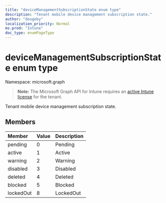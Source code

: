 ```yaml
---
title: "deviceManagementSubscriptionState enum type"
description: "Tenant mobile device management subscription state."
author: "dougeby"
localization_priority: Normal
ms.prod: "Intune"
doc_type: enumPageType
---
```


# deviceManagementSubscriptionState enum type

Namespace: microsoft.graph

> **Note:** The Microsoft Graph API for Intune requires an [active Intune license](https://go.microsoft.com/fwlink/?linkid=839381) for the tenant.

Tenant mobile device management subscription state.

## Members
|Member|Value|Description|
|:---|:---|:---|
|pending|0|Pending|
|active|1|Active|
|warning|2|Warning|
|disabled|3|Disabled|
|deleted|4|Deleted|
|blocked|5|Blocked|
|lockedOut|8|LockedOut|







